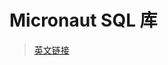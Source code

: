 # Micronaut SQL 库

> [英文链接](https://micronaut-projects.github.io/micronaut-sql/latest/guide/#introduction)
